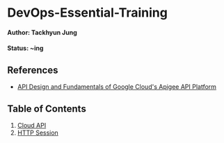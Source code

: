 # DevOps-Essential-Training

#### Author: Tackhyun Jung

#### Status: ~ing

## References
* [API Design and Fundamentals of Google Cloud's Apigee API Platform](https://www.coursera.org/learn/api-design-apigee-gcp/lecture/QCqlv/product-overview)

## Table of Contents
1. [Cloud API](https://github.com/takhyun12/DevOps-Essential-Training/blob/main/Cloud%20API.md)
2. [HTTP Session](https://github.com/takhyun12/DevOps-Essential-Training/blob/main/HTTP%20Session.md)
